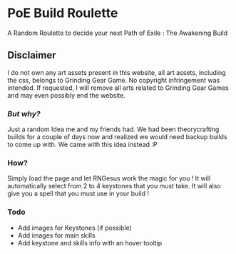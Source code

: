 # PoE Build Roulette
A Random Roulette to decide your next Path of Exile : The Awakening Build

## Disclaimer
I do not own any art assets present in this website, all art assets, including the css, belongs to Grinding Gear Game. No copyright infringement was intended. If requested, I will remove all arts related to Grinding Gear Games and may even possibly end the website.

### *But why?*
Just a random Idea me and my friends had. We had been theorycrafting builds for a couple of days now and realized we would need backup builds to come up with. We came with this idea instead :P

### How?
Simply load the page and let RNGesus work the magic for you ! It will automatically select from 2 to 4 keystones that you must take. It will also give you a spell that you must use in your build !

### Todo
* Add images for Keystones (if possible)
* Add images for main skills
* Add keystone and skills info with an hover tooltip